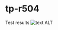 # tp-r504
Test results
![text ALT](https://github.com/BrHugo662/tp-r504/actions/workflows/pytest.yml/badge.svg)
